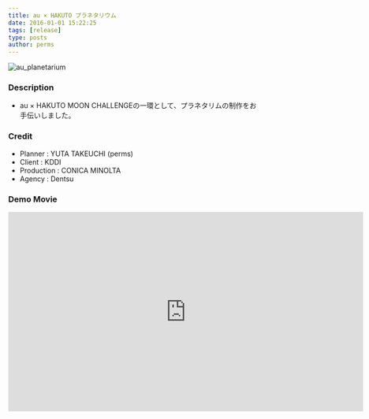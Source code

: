```yaml
---
title: au × HAKUTO プラネタリウム
date: 2016-01-01 15:22:25
tags: [release]
type: posts
author: perms
---
```


![au_planetarium](/img/works/au_planetarium.png "au_planetarium")

### Description
- au × HAKUTO MOON CHALLENGEの一環として、プラネタリムの制作をお手伝いしました。

<!-- ### Award
- WIRED CREATIVE HACK AWARD BEST PRESENTATION (2014) -->

### Credit
- Planner : YUTA TAKEUCHI (perms)
- Client : KDDI
- Production : CONICA MINOLTA
- Agency : Dentsu

### Demo Movie
<iframe width="720" height="405" src="https://www.youtube.com/embed/wONjHdZ3cYc" frameborder="0" gesture="media" allow="encrypted-media" allowfullscreen></iframe>
